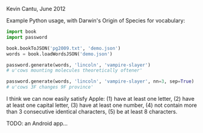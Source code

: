 Kevin Cantu, June 2012

Example Python usage, with Darwin's Origin of Species for vocabulary:

```python
import book
import password

book.bookToJSON('pg2009.txt', 'demo.json')
words = book.loadWordsJSON('demo.json')

password.generate(words, 'lincoln', 'vampire-slayer')
# u'cows mounting molecules theoretically oftener'

password.generate(words, 'lincoln', 'vampire-slayer', nn=3, sep=True)
# u'cows 3F changes 9F province'
```

I think we can now easily satisfy Apple:
(1) have at least one letter,
(2) have at least one capital letter,
(3) have at least one number,
(4) not contain more than 3 consecutive identical characters,
(5) be at least 8 characters.

TODO: an Android app...

